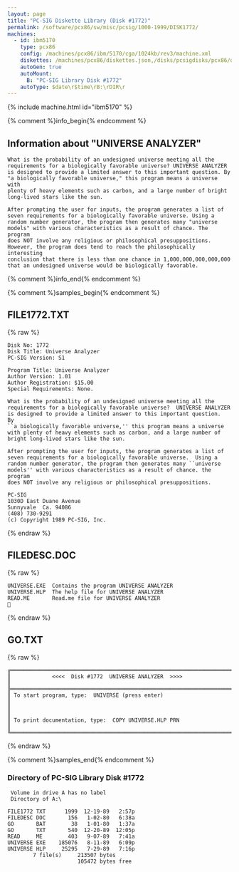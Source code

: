 ```yaml
---
layout: page
title: "PC-SIG Diskette Library (Disk #1772)"
permalink: /software/pcx86/sw/misc/pcsig/1000-1999/DISK1772/
machines:
  - id: ibm5170
    type: pcx86
    config: /machines/pcx86/ibm/5170/cga/1024kb/rev3/machine.xml
    diskettes: /machines/pcx86/diskettes.json,/disks/pcsigdisks/pcx86/diskettes.json
    autoGen: true
    autoMount:
      B: "PC-SIG Library Disk #1772"
    autoType: $date\r$time\rB:\rDIR\r
---
```


{% include machine.html id="ibm5170" %}

{% comment %}info_begin{% endcomment %}

## Information about "UNIVERSE ANALYZER"

    What is the probability of an undesigned universe meeting all the
    requirements for a biologically favorable universe? UNIVERSE ANALYZER
    is designed to provide a limited answer to this important question. By
    "a biologically favorable universe," this program means a universe with
    plenty of heavy elements such as carbon, and a large number of bright
    long-lived stars like the sun.
    
    After prompting the user for inputs, the program generates a list of
    seven requirements for a biologically favorable universe. Using a
    random number generator, the program then generates many "universe
    models" with various characteristics as a result of chance. The program
    does NOT involve any religious or philosophical presuppositions.
    However, the program does tend to reach the philosophically interesting
    conclusion that there is less than one chance in 1,000,000,000,000,000
    that an undesigned universe would be biologically favorable.
{% comment %}info_end{% endcomment %}

{% comment %}samples_begin{% endcomment %}

## FILE1772.TXT

{% raw %}
```
Disk No: 1772                                                           
Disk Title: Universe Analyzer                                           
PC-SIG Version: S1                                                      
                                                                        
Program Title: Universe Analyzer                                        
Author Version: 1.01                                                    
Author Registration: $15.00                                             
Special Requirements: None.                                             
                                                                        
What is the probability of an undesigned universe meeting all the       
requirements for a biologically favorable universe?  UNIVERSE ANALYZER  
is designed to provide a limited answer to this important question.  By 
``a biologically favorable universe,'' this program means a universe    
with plenty of heavy elements such as carbon, and a large number of     
bright long-lived stars like the sun.                                   
                                                                        
After prompting the user for inputs, the program generates a list of    
seven requirements for a biologically favorable universe.  Using a      
random number generator, the program then generates many ``universe     
models'' with various characteristics as a result of chance. the program
does NOT involve any religious or philosophical presuppositions.        
                                                                        
PC-SIG                                                                  
1030D East Duane Avenue                                                 
Sunnyvale  Ca. 94086                                                    
(408) 730-9291                                                          
(c) Copyright 1989 PC-SIG, Inc.                                         
```
{% endraw %}

## FILEDESC.DOC

{% raw %}
```
UNIVERSE.EXE  Contains the program UNIVERSE ANALYZER
UNIVERSE.HLP  The help file for UNIVERSE ANALYZER
READ.ME       Read.me file for UNIVERSE ANALYZER

```
{% endraw %}

## GO.TXT

{% raw %}
```
╔═════════════════════════════════════════════════════════════════════════╗
║             <<<<  Disk #1772  UNIVERSE ANALYZER  >>>>                   ║
╠═════════════════════════════════════════════════════════════════════════╣
║ To start program, type:  UNIVERSE (press enter)                         ║
║                                                                         ║
║ To print documentation, type:  COPY UNIVERSE.HLP PRN                    ║
╚═════════════════════════════════════════════════════════════════════════╝
```
{% endraw %}

{% comment %}samples_end{% endcomment %}

### Directory of PC-SIG Library Disk #1772

     Volume in drive A has no label
     Directory of A:\

    FILE1772 TXT      1999  12-19-89   2:57p
    FILEDESC DOC       156   1-02-80   6:38a
    GO       BAT        38   1-01-80   1:37a
    GO       TXT       540  12-20-89  12:05p
    READ     ME        403   9-07-89   7:41a
    UNIVERSE EXE    185076   8-11-89   6:09p
    UNIVERSE HLP     25295   7-29-89   7:16p
            7 file(s)     213507 bytes
                          105472 bytes free
